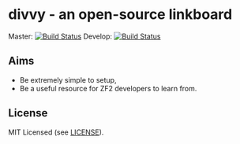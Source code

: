 # divvy - an open-source linkboard

Master: [![Build Status](https://secure.travis-ci.org/rmasters/divvy.png?branch=master)](https://travis-ci.org/rmasters/divvy)
Develop: [![Build Status](https://secure.travis-ci.org/rmasters/divvy.png?branch=develop)](https://travis-ci.org/rmasters/divvy)

## Aims

*   Be extremely simple to setup,
*   Be a useful resource for ZF2 developers to learn from.

## License

MIT Licensed (see [LICENSE][License file]).

[License file]: https://github.com/rmasters/divvy/blob/masters/LICENSE
